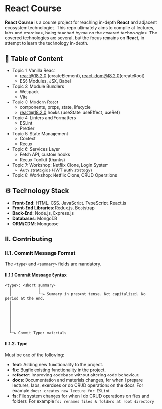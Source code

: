# React Course

**React Course** is a course project for teaching in-depth **React** and adjacent ecosystem technologies. This repo ultimately aims to compile all lectures, labs and exercises, being teached by me on the covered technologies. The covered technologies are several, but the focus remains on **React**, in attempt to learn the technology in-depth.

## :pencil: Table of Content

- Topic 1: Vanilla React
  - react@18.2.0 (createElement), react-dom@18.2.0(createRoot)
  - ES6 Modules, JSX, Babel
- Topic 2: Module Bundlers
  - Webpack
  - Vite
- Topic 3: Modern React
  - components, props, state, lifecycle
  - react@18.2.0 hooks (useState, useEffect, useRef)
- Topic 4: Linters and Formatters
  - ESLint
  - Prettier
- Topic 5: State Management
  - Context
  - Redux
- Topic 6: Services Layer
  - Fetch API, custom hooks
  - Redux Toolkit (thunks)
- Topic 7: Workshop: Netflix Clone, Login System
  - Auth strategies (JWT auth strategy)
- Topic 8: Workshop: Netflix Clone, CRUD Operations

## :gear: Technology Stack

- **Front-End**: HTML, CSS, JavaScript, TypeScript, React.js
- **Front-End Libraries**: Redux.js, Bootstrap
- **Back-End**: Node.js, Express.js
- **Databases**: MongoDB
- **ORM/ODM**: Mongoose

## II. Contributing

### II.1. Commit Message Format

The `<type>` and `<summary>` fields are mandatory.

#### II.1.1 Commit Message Syntax

```
<type>: <short summary>
  │            │
  │            └─⫸ Summary in present tense. Not capitalized. No period at the end.
  │
  │
  │
  │
  │
  │
  │
  └─⫸ Commit Type: materials
```

#### II.1.2. Type

Must be one of the following:

- **feat**: Adding new functionality to the project.
- **fix**: Bugfix existing functionality in the project.
- **refactor**: Improving codebase without altering code behaviour.
- **docs**: Documentation and materials changes, for when I prepare lectures, labs, exercises or do CRUD operations on the docs. For example `docs: creates new lecture for ESLint`
- **fs**: File system changes for when I do CRUD operations on files and folders. For example `fs: renames files & folders at root directory`
